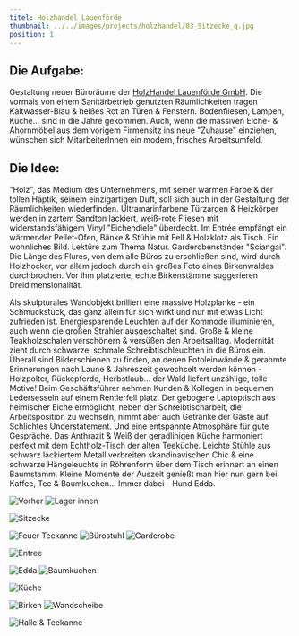 ```yaml
---
titel: Holzhandel Lauenförde
thumbnail: ../../images/projects/holzhandel/03_Sitzecke_q.jpg
position: 1
---
```


## Die Aufgabe:

Gestaltung neuer Büroräume der <a href="https://holzhl.com" target="_blank" ref="noopener noreferrer">HolzHandel Lauenförde GmbH</a>. Die vormals von einem Sanitärbetrieb genutzten Räumlichkeiten tragen Kaltwasser-Blau & heißes Rot an Türen & Fenstern. Bodenfliesen, Lampen, Küche... sind in die Jahre gekommen. Auch, wenn die massiven Eiche- & Ahornmöbel aus dem vorigem Firmensitz ins neue "Zuhause" einziehen, wünschen sich MitarbeiterInnen ein modern, frisches Arbeitsumfeld.

## Die Idee:

"Holz", das Medium des Unternehmens, mit seiner warmen Farbe & der tollen Haptik, seinem einzigartigen Duft, soll sich auch in der Gestaltung der Räumlichkeiten wiederfinden. Ultramarinfarbene Türzargen & Heizkörper werden in zartem Sandton lackiert, weiß-rote Fliesen mit widerstandsfähigem Vinyl "Eichendiele" überdeckt.
Im Entrée empfängt ein wärmender Pellet-Ofen, Bänke & Stühle mit Fell & Holzklotz als Tisch. Ein wohnliches Bild. Lektüre zum Thema Natur. Garderobenständer "Sciangai".
Die Länge des Flures, von dem alle Büros zu erschließen sind, wird durch Holzhocker, vor allem jedoch durch ein großes Foto eines Birkenwaldes durchbrochen. Vor ihm platzierte, echte Birkenstämme suggerieren Dreidimensionalität.

Als skulpturales Wandobjekt brilliert eine massive Holzplanke - ein Schmuckstück, das ganz allein für sich wirkt und nur mit etwas Licht zufrieden ist. Energiesparende Leuchten auf der Kommode illuminieren, auch wenn die großen Strahler ausgeschaltet sind. Große & kleine Teakholzschalen verschönern & versüßen den Arbeitsalltag.
Modernität zieht durch schwarze, schmale Schreibtischleuchten in die Büros ein.
Überall sind Bilderschienen zu finden, an denen Fotoleinwände & gerahmte Erinnerungen nach Laune & Jahreszeit gewechselt werden können - Holzpolter, Rückepferde, Herbstlaub... der Wald liefert unzählige, tolle Motive!
Beim Geschäftsführer nehmen Kunden & Kollegen in bequemen Ledersesseln auf einem Rentierfell platz. Der gebogene Laptoptisch aus heimischer Eiche ermöglicht, neben der Schreibtischarbeit, die Arbeitsposition zu wechseln, nimmt aber auch Getränke der Gäste auf. Schlichtes Understatement. Und eine entspannte Atmosphäre für gute Gespräche.
Das Anthrazit & Weiß der geradlinigen Küche harmoniert perfekt mit dem Echtholz-Tisch der alten Teeküche. Leichte Stühle aus schwarz lackiertem Metall verbreiten skandinavischen Chic & eine schwarze Hängeleuchte in Röhrenform über dem Tisch erinnert an einen Baumstamm. Kleine Momente der Auszeit genießt man hier nun gern bei Kaffee, Tee & Baumkuchen... Immer dabei - Hund Edda.

![Vorher](../../images/projects/holzhandel/frueher.jpg)
![Lager innen](../../images/projects/holzhandel/02_Lager_innen_2-5v.jpg)

![Sitzecke](../../images/projects/holzhandel/03_Sitzecke_q.jpg)

![Feuer Teekanne](../../images/projects/holzhandel/03a_FeuerTeekanne_2-5v.jpg)
![Bürostuhl](../../images/projects/holzhandel/03b_Buerostuhl_2-5v.jpg)
![Garderobe](../../images/projects/holzhandel/04_GarderobeBild_2-5v.jpg)

![Entree](../../images/projects/holzhandel/04a_EntreeBildStuhl_q.jpg)

![Edda](../../images/projects/holzhandel/04b_Edda_2-5v.jpg)
![Baumkuchen](../../images/projects/holzhandel/06_Baumkuchen_2-5v.jpg)

![Küche](../../images/projects/holzhandel/06a_Kueche_q.jpg)

![Birken](../../images/projects/holzhandel/Birken_2-5v.jpg)
![Wandscheibe](../../images/projects/holzhandel/05a_WandscheibeAusschnitt_final_2-5v.jpg)

![Halle & Teekanne](../../images/projects/holzhandel/07_HalleTeekanne_q.jpg)
